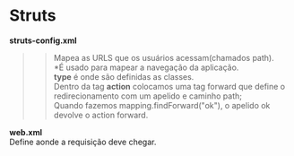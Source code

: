 # Struts 
**struts-config.xml**<br/> 
>>Mapea as URLS que os usuários acessam(chamados path). <br/> 
*É usado para mapear a navegação da aplicação. <br/> 
>>__type__ é onde são definidas as classes. <br/> 
>>Dentro da tag __action__ colocamos uma tag forward que define o <br/> 
redirecionamento com um apelido e caminho path; <br/> 
>>Quando fazemos mapping.findForward("ok"), o apelido ok devolve o action forward. <br/> 

**web.xml** <br/> 
Define aonde a requisição deve chegar. 
